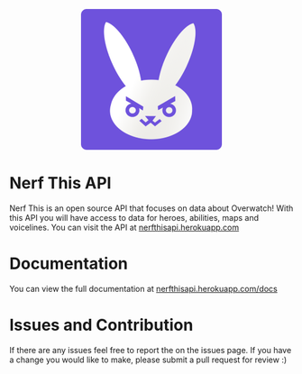 
<p align="center">
  <img src="/static/img/icon.png">
</p>

# Nerf This API

Nerf This is an open source API that focuses on data about Overwatch! With this API you will have access to data for heroes, abilities, maps and voicelines. You can visit the API at
[nerfthisapi.herokuapp.com](https://nerfthisapi.herokuapp.com/)

# Documentation

You can view the full documentation at [nerfthisapi.herokuapp.com/docs](https://nerfthisapi.herokuapp.com/docs/)

# Issues and Contribution

If there are any issues feel free to report the on the issues page. If you have a change you would like to make, please submit a pull request for review :)
